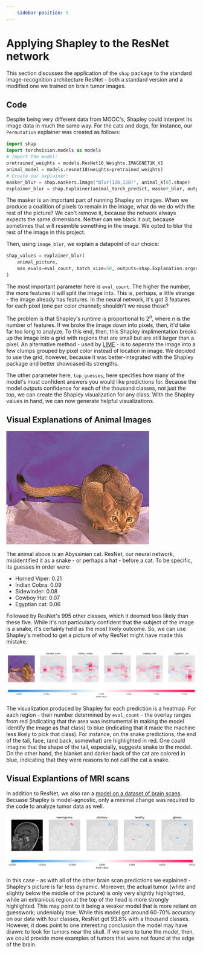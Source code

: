 ```yaml
---
    sidebar-position: 5
---
```

<!-- SOURCES:
    * https://christophm.github.io/interpretable-ml-book/shapley.html
    - https://medium.com/the-modern-scientist/what-is-the-shapley-value-8ca624274d5a
    + https://www.rand.org/content/dam/rand/pubs/papers/2021/P295.pdf
 -->
# Applying Shapley to the ResNet network

This section discusses the application of the ```shap``` package to the standard image-recognition architecture ResNet - both a standard version and a modified one we trained on brain tumor images.

## Code

Despite being very different data from MOOC's, Shapley could interpret its image data in much the same way. For the cats and dogs, for instance, our ```Permutation``` explainer was created as follows:

```Python
import shap
import torchvision.models as models
# Import the model:
pretrained_weights = models.ResNet18_Weights.IMAGENET1K_V1
animal_model = models.resnet18(weights=pretrained_weights)
# Create our explainer:
masker_blur = shap.maskers.Image("blur(128,128)", animal_X[0].shape)
explainer_blur = shap.Explainer(animal_torch_predict, masker_blur, output_names=class_names)
```

The masker is an important part of running Shapley on images. When we produce a coalition of pixels to remain in the image, what do we do with the rest of the picture? We can't remove it, because the network always expects the same dimensions. Neither can we black it out, because sometimes that will resemble something in the image. We opted to blur the rest of the image in this project.

Then, using ```image_blur```, we explain a datapoint of our choice:

```Python
shap_values = explainer_blur(
    animal_picture,
    max_evals=eval_count, batch_size=50, outputs=shap.Explanation.argsort.flip[:top_guesses]
)
```

The most important parameter here is ```eval_count```. The higher the number, the more features it will split the image into. This is, perhaps, a little strange - the image already has features. In the neural network, it's got 3 features for each pixel (one per color channel); shouldn't we reuse those?

The problem is that Shapley's runtime is proportional to $2^n$, where $n$ is the number of features. If we broke the image down into pixels, then, it'd take far too long to analyze. To this end, then, this Shapley implimentation breaks up the image into a grid with regions that are small but are still larger than a pixel. An alternative method - used by [LIME](/Explainable-Ai-Comps-2024/LIME/ResNet) - is to seperate the image into a few clumps grouped by pixel color instead of location in image. We decided to use the grid, however, because it was better-integrated with the Shapley package and better showcased its strengths.

The other parameter here, ```top_guesses```, here specifies how many of the model's most confident answers you would like predictions for. Because the model outputs confidence for each of the thousand classes, not just the top, we can create the Shapley visualization for any class.
With the Shapley values in hand, we can now generate helpful visualizations.

## Visual Explanations of Animal Images

![Abyssinian Cat](abyssinian_184.jpg "An Orange Cat")

The animal above is an Abyssinian cat. ResNet, our neural network, misidentified it as a snake - or perhaps a hat - before a cat. To be specific, its guesses in order were:

- Horned Viper: 0.21
- Indian Cobra: 0.09
- Sidewinder: 0.08
- Cowboy Hat: 0.07
- Egyptian cat: 0.06

Followed by ResNet's 995 other classes, which it deemed less likely than these five. While it's not particularly confident that the subject of the image is a snake, it's certainly held as the most likely outcome. So, we can use Shapley's method to get a picture of why ResNet might have made this mistake.

![Cat](abyssinian-3.png "Top guesses of the model and what pixels made it choose those classes")

The visualization produced by Shapley for each prediction is a heatmap. For each region - their number determined by ```eval_count``` - the overlay ranges from red (indicating that the area was instrumental in making the model identify the image as that class) to blue (indicating that it made the machine less likely to pick that class). For instance, on the snake predictions, the end of the tail, face, (and back, somewhat) are highlighted in red. One could imagine that the shape of the tail, especially, suggests snake to the model. On the other hand, the blanket and darker back of the cat are colored in blue, indicating that they were reasons to not call the cat a snake.

## Visual Explantions of MRI scans

In addition to ResNet, we also ran a [model on a dataset of brain scans](/Explainable-Ai-Comps-2024/Methodology/ResNet#tumors). Becuase Shapley is model-agnostic, only a minimal change was required to the code to analyze tumor data as well.

![Meningioma-positive Brain Scan](meningioma.png "Top guesses of the model")

In this case - as with all of the other brain scan predictions we explained - Shapley's picture is far less dynamic. Moreover, the actual tumor (white and slightly below the middle of the picture) is only very slightly highlighted, while an extranious region at the top of the head is more strongly highlighted. This may point to it being a weaker model that is more reliant on guesswork; undeniably true. While this model got around 60-70% accuracy on our data with four classes, ResNet got 93.8% with a thousand classes. However, it does point to one interesting conclusion the model may have drawn: to look for tumors near the skull. If we were to tune the model, then, we could provide more examples of tumors that were not found at the edge of the brain.
